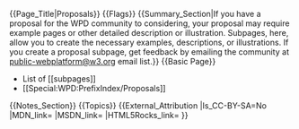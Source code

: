 {{Page_Title|Proposals}}
{{Flags}}
{{Summary_Section|If you have a proposal for the WPD community to considering, your proposal may require example pages or other detailed description or illustration. Subpages, here, allow you to create the necessary examples, descriptions, or illustrations. If you create a proposal subpage, get feedback by emailing the community at public-webplatform@w3.org email list.}}
{{Basic Page}}
* List of [[subpages]]
* [[Special:WPD:PrefixIndex/Proposals]]


{{Notes_Section}}
{{Topics}}
{{External_Attribution
|Is_CC-BY-SA=No
|MDN_link=
|MSDN_link=
|HTML5Rocks_link=
}}